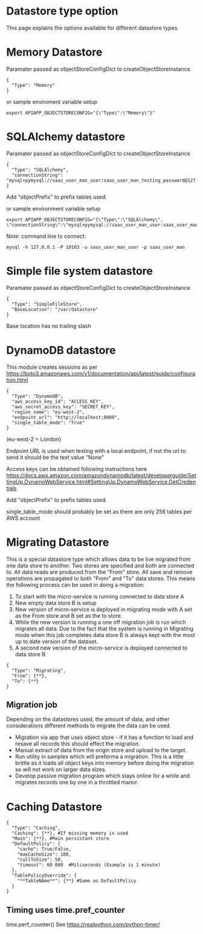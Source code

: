 # Datastore type option

This page explains the options available for different datastore types.

# Memory Datastore

Paramater passed as objectStoreConfigDict to createObjectStoreInstance
```
{
  "Type": "Memory"
}
```

or sample enviroment variable setup
```
export APIAPP_OBJECTSTORECONFIG="{\"Type\":\"Memory\"}"
```

# SQLAlchemy datastore

Paramater passed as objectStoreConfigDict to createObjectStoreInstance
```
{
  "Type": "SQLAlchemy",
  "connectionString": "mysql+pymysql://saas_user_man_user:saas_user_man_testing_password@127.0.0.1:10103/saas_user_man_rad"
}
```
Add "objectPrefix" to prefix tables used.

or sample environment variable setup
```
export APIAPP_OBJECTSTORECONFIG="{\"Type\":\"SQLAlchemy\", \"connectionString\":\"mysql+pymysql://saas_user_man_user:saas_user_man_testing_password@127.0.0.1:10103/saas_user_man_rad\"}"
```

Note: command line to connect:
```
mysql -h 127.0.0.1 -P 10103 -u saas_user_man_user -p saas_user_man
```


# Simple file system datastore

Paramater passed as objectStoreConfigDict to createObjectStoreInstance
```
{
  "Type": "SimpleFileStore",
  "BaseLocation": "/var/datastore"
}
```
Base location has no trailing slash

# DynamoDB datastore

This module creates sessions as per https://boto3.amazonaws.com/v1/documentation/api/latest/guide/configuration.html

```
{
  "Type": "DynamoDB",
  "aws_access_key_id": "ACCESS_KEY",
  "aws_secret_access_key": "SECRET_KEY",
  "region_name": "eu-west-2",
  "endpoint_url": "http://localhost:8000",
  "single_table_mode": "True"
}
```
(eu-west-2 = London)

Endpoint URL is used when testing with a local endpoint, if not the url to send it should be the text value "None"

Access keys can be obtained following instructions here https://docs.aws.amazon.com/amazondynamodb/latest/developerguide/SettingUp.DynamoWebService.html#SettingUp.DynamoWebService.GetCredentials

Add "objectPrefix" to prefix tables used.

single_table_mode should probably be set as there are only 256 tables per AWS account

# Migrating Datastore

This is a special datastore type which allows data to be live migrated from one data store to another. Two stores are specified and both are connected to. All data reads are produced from the "From" store. All save and remove operations are propagated to both "From" and "To" data stores. This means the following process can be used in doing a migration:

1. To start with the micro-service is running connected to data store A
2. New empty data store B is setup
3. New version of micro-service is deployed in migrating mode with A set as the From store and B set as the to store.
4. While the new version is running a one off migration job is run which migrates all data. Due to the fact that the system is running in Migrating mode when this job completes data store B is always kept with the most up to date version of the dataset.
5. A second new version of the micro-service is deployed connected to data store B

```
{
  "Type": "Migrating",
  "From": {**},
  "To": {**}
}
```

## Migration job

Depending on the datastores used, the amount of data, and other considerations different methods to migrate the data can be used.

 - Migration via app that uses object store - if it has a function to load and resave all records this should effect the migration.
 - Manual extract of data from the origin store and upload to the target.
 - Run utility in samples which will preforma a migration. This is a little brittle as it loads all object keys into memory before doing the migration so will not work on larger data sizes.
 - Develop passive migration program which stays online for a while and migrates records one by one in a throttled manor.

# Caching Datastore

```
{
  "Type": "Caching",
  "Caching": {**}, #If missing memory is used
  "Main": {**}, #Main persistant store
  "DefaultPolicy": {
    "cache": True/False,
    "maxCacheSize": 100,
    "cullToSize": 50,
    "timeout": 60 000  #Miliseconds (Example is 1 minute)
  },
  "TablePolicyOverride": {
    "**TableNAme**": {**} #Same as DefaultPolicy
  }
}
```

## Timing uses time.pref_counter
time.perf_counter()
See https://realpython.com/python-timer/

